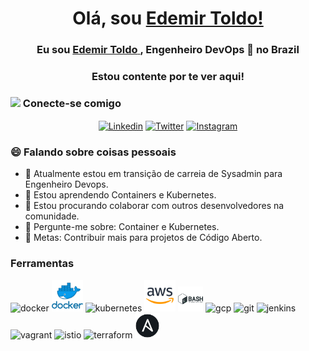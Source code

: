 <h1 align="center">
    Olá, 
  sou <a href="https://www.linkedin.com/in/edemirtoldo/" target="_blank">Edemir Toldo!</a>
</h1>
<h3 align="center">
Eu sou <a href="https://www.linkedin.com/in/edemirtoldo/"> <b>Edemir Toldo</b> </a>, Engenheiro DevOps 🚀 no Brazil
</h3>

<h3 align="center">
Estou contente por te ver aqui!

</div>

### <img src="https://media.giphy.com/media/LnQjpWaON8nhr21vNW/giphy.gif" height="32"></img> Conecte-se comigo

<div align="center">
<a href="https://linkedin.com/in/edemirtoldo" target="blank"><img align="center" src="https://img.shields.io/badge/linkedin-%230077B5.svg?&style=for-the-badge&logo=linkedin&logoColor=white" alt="Linkedin" /></a>
<a href="https://twitter.com/edemir_toldo" target="blank"><img align="center" src="https://img.shields.io/badge/twitter-%230077B5.svg?&style=for-the-badge&logo=twitter&logoColor=white" alt="Twitter" /></a>
<a href="https://www.instagram.com/edemir_toldo" target="_blank"><img align="center" src="https://img.shields.io/badge/Instagram-%23E4405F.svg?&style=for-the-badge&logo=instagram&logoColor=white" alt="Instagram"></a>
    
</div>

<!--
**edemirtoldo/edemirtoldo** is a ✨ _special_ ✨ repository because its `README.md` (this file) appears on your GitHub profile.

Here are some ideas to get you started:

- 🔭 I’m currently working on Sysadmin
- 🌱 I’m currently learning ...
- 👯 I’m looking to collaborate on ...
- 🤔 I’m looking for help with ...
- 💬 Ask me about ...
- 📫 How to reach me: ...
- 😄 Pronouns: ...
- ⚡ Fun fact: ...
-->

### 😄 Falando sobre coisas pessoais

- 🔭 Atualmente estou em transição de carreia de Sysadmin para Engenheiro Devops.
- 🌱 Estou aprendendo Containers e Kubernetes.
- 👯 Estou procurando colaborar com outros desenvolvedores na comunidade.
- 💬 Pergunte-me sobre: Container e Kubernetes.
- 🥅 Metas: Contribuir mais para projetos de Código Aberto.

### Ferramentas

<p align="left">  
    <img src="https://cdn.jsdelivr.net/gh/devicons/devicon/icons/linux/linux-original.svg" alt="docker" width="50" height="50" />
    <img src="https://raw.githubusercontent.com/github/explore/80688e429a7d4ef2fca1e82350fe8e3517d3494d/topics/docker/docker.png" alt="docker" width="50" height="50" /> 
    <img src="https://www.vectorlogo.zone/logos/kubernetes/kubernetes-icon.svg" alt="kubernetes" width="50" height="50"/> 
        <img src="https://raw.githubusercontent.com/github/explore/80688e429a7d4ef2fca1e82350fe8e3517d3494d/topics/aws/aws.png" alt="aws" width="50" height="50"/> 
    <img src="https://raw.githubusercontent.com/github/explore/80688e429a7d4ef2fca1e82350fe8e3517d3494d/topics/bash/bash.png" alt="bash" width="40" height="40"/> 
    <img src="https://www.vectorlogo.zone/logos/google_cloud/google_cloud-icon.svg" alt="gcp" width="40" height="40"/> 
    <img src="https://www.vectorlogo.zone/logos/git-scm/git-scm-icon.svg" alt="git" width="40" height="40"/> 
    <img src="https://www.vectorlogo.zone/logos/jenkins/jenkins-icon.svg" alt="jenkins" width="40" height="40"/> 
    <img src="https://www.vectorlogo.zone/logos/vagrantup/vagrantup-icon.svg" alt="vagrant" width="40" height="40"/> 
    <img src="https://www.vectorlogo.zone/logos/istioio/istioio-icon.svg" alt="istio" width="40" height="40"/> 
    <img src="https://www.vectorlogo.zone/logos/terraformio/terraformio-icon.svg" alt="terraform" width="70" height="40"/>  
    <img src="https://raw.githubusercontent.com/github/explore/80688e429a7d4ef2fca1e82350fe8e3517d3494d/topics/ansible/ansible.png" alt="ansible" width="40" height="40"/>

</p>
